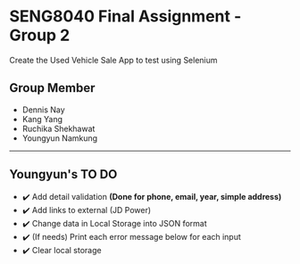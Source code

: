 # SENG8040 Final Assignment - Group 2
Create the Used Vehicle Sale App to test using Selenium

## Group Member
- Dennis Nay
- Kang Yang
- Ruchika Shekhawat
- Youngyun Namkung

---

## Youngyun's TO DO
- :heavy_check_mark: Add detail validation **(Done for phone, email, year, simple address)**
- :heavy_check_mark: Add links to external (JD Power)
- :heavy_check_mark: Change data in Local Storage into JSON format
- :heavy_check_mark: (If needs) Print each error message below for each input
- :heavy_check_mark: Clear local storage